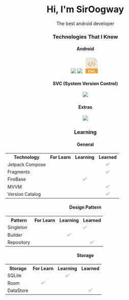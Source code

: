 <h1 align="center">Hi, I'm SirOogway</h1>
<p align="center">The best android developer</p>
<h3 align="center">Technologies That I Know</h3>
<!--tech stack icons-->
<div align="center">
    <h4>Android</h4>
    <img src="https://blogger.googleusercontent.com/img/b/R29vZ2xl/AVvXsEjC97Z8BResg5dlPqczsRCFhP6zewWX0X0e7fVPG-G7PuUZwwZVsi9OPoqJYkgqT2h0FI95SsmWzVEgpt8b8HAqFiIxZ98TFtY4lE0b8UrtVJ2HrJebRwl6C9DslsQDl9KnBIrdHS6LtkY/s1600/jetpack+compose+icon_RGB.png" height="58"/>
    <img src="https://skillicons.dev/icons?i=kotlin,sqlite,androidstudio" height="50"/>
    <img src="./PNGs/xml_img.png" height="50"/><br/>
    <h4>SVC (System Version Control)</h4>
    <img src="https://skillicons.dev/icons?i=git,github" /><br/>
    <h4>Extras</h4>
    <img src="https://skillicons.dev/icons?i=discord,figma,linux,md,vscode" /><br/>
</div>

<h3 align="center">Learning</h3>
<h4 align="center">General</h4>
<div align="center">
        <table>
            <tr><th>Technology</th><th>For Learn</th><th>Learning</th><th>Learned</ht></tr>
            <tr><td>Jetpack Compose</td><td></td><td></td><td align="center">✅</td></tr>
            <tr><td>Fragments</td>      <td></td><td></td><td align="center">✅</td></tr>
            <tr><td>FireBase</td>       <td></td><td align="center">✅</td><td></td></tr>
            <tr><td>MVVM</td>           <td></td><td></td><td align="center">✅</td></tr>
            <tr><td>Version Catalog</td><td></td><td></td><td align="center">✅</td></tr>
        </table>
</div>
<h4 align="center">Design Pattern</h4>
<div align="center">
        <table>
            <tr><th>Pattern</th><th>For Learn</th><th>Learning</th><th>Learned</ht></tr>
            <tr><td>Singleton</td>         <td></td><td align="center"></td><td>✅</td></tr>
            <tr><td>Builder</td>           <td></td><td align="center">✅</td><td></td></tr>
            <tr><td>Repository</td>        <td></td><td></td><td align="center">✅</td></tr>
        </table>
</div>
<h4 align="center">Storage</h4>
<div align="center">
        <table>
            <tr><th>Storage</th><th>For Learn</th><th>Learning</th><th>Learned</ht></tr>
            <tr><td>SQLite</td>         <td></td><td align="center">✅</td><td></td></tr>
            <tr><td>Room</td>           <td align="center">✅</td><td></td><td></td></tr>
            <tr><td>DataStore</td>      <td></td><td></td><td align="center">✅</td></tr>
        </table>
</div>
